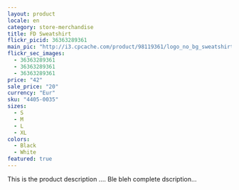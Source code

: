 ```yaml
---
layout: product
locale: en
category: store-merchandise
title: FD Sweatshirt
flickr_picid: 36363289361
main_pic: "http://i3.cpcache.com/product/98119361/logo_no_bg_sweatshirt.jpg?color=Black"
flickr_sec_images:
  - 36363289361
  - 36363289361
  - 36363289361
price: "42"
sale_price: "20"
currency: "Eur"
sku: "4405-0035"
sizes:
  - S
  - M
  - L
  - XL
colors:
  - Black
  - White
featured: true
---
```


This is the product description ....
Ble bleh complete dscription...
